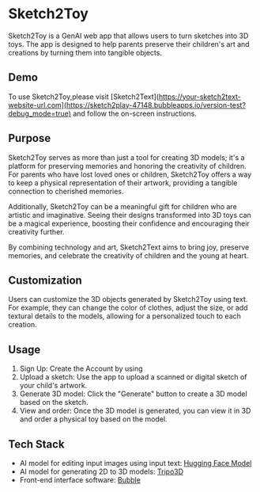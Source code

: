 # Sketch2Toy

Sketch2Toy is a GenAI web app that allows users to turn sketches into 3D toys. The app is designed to help parents preserve their children's art and creations by turning them into tangible objects.

## Demo 

To use Sketch2Toy,please visit [Sketch2Text](https://your-sketch2text-website-url.com](https://sketch2play-47148.bubbleapps.io/version-test?debug_mode=true) and follow the on-screen instructions.

## Purpose

Sketch2Toy serves as more than just a tool for creating 3D models; it's a platform for preserving memories and honoring the creativity of children. For parents who have lost loved ones or children, Sketch2Toy offers a way to keep a physical representation of their artwork, providing a tangible connection to cherished memories.

Additionally, Sketch2Toy can be a meaningful gift for children who are artistic and imaginative. Seeing their designs transformed into 3D toys can be a magical experience, boosting their confidence and encouraging their creativity further.

By combining technology and art, Sketch2Text aims to bring joy, preserve memories, and celebrate the creativity of children and the young at heart.

## Customization

Users can customize the 3D objects generated by Sketch2Toy using text. For example, they can change the color of clothes, adjust the size, or add textural details to the models, allowing for a personalized touch to each creation.

## Usage

1. Sign Up: Create the Account by using
2. Upload a sketch: Use the app to upload a scanned or digital sketch of your child's artwork.
3. Generate 3D model: Click the "Generate" button to create a 3D model based on the sketch.
4. View and order: Once the 3D model is generated, you can view it in 3D and order a physical toy based on the model.

## Tech Stack

- AI model for editing input images using input text: [Hugging Face Model](https://huggingface.co/spaces/tsujuifu/ml-mgie)
- AI model for generating 2D to 3D models: [Tripo3D](https://www.tripo3d.ai/app)
- Front-end interface software: [Bubble](https://sketch2play-47148.bubbleapps.io/version-test?debug_mode=true)



